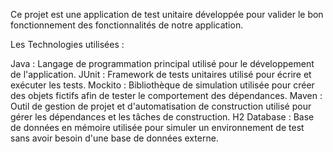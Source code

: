 Ce projet est une application de test unitaire développée pour valider le bon fonctionnement des fonctionnalités de notre application. 

Les Technologies utilisées :


Java : Langage de programmation principal utilisé pour le développement de l'application.
JUnit : Framework de tests unitaires utilisé pour écrire et exécuter les tests.
Mockito : Bibliothèque de simulation utilisée pour créer des objets fictifs afin de tester le comportement des dépendances.
Maven : Outil de gestion de projet et d'automatisation de construction utilisé pour gérer les dépendances et les tâches de construction.
H2 Database : Base de données en mémoire utilisée pour simuler un environnement de test sans avoir besoin d'une base de données externe.
